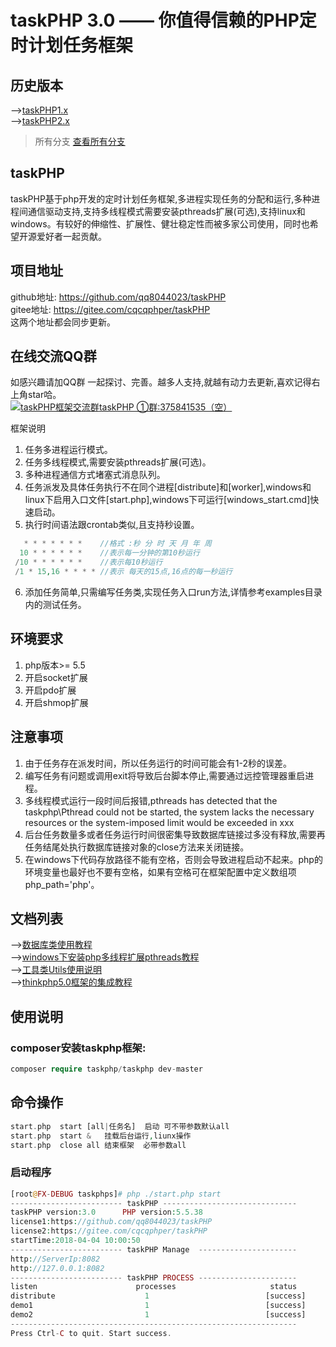 taskPHP 3.0 —— 你值得信赖的PHP定时计划任务框架
===============

## 历史版本
-->[taskPHP1.x](https://gitee.com/cqcqphper/taskPHP/tree/taskPHP/1.0)<br>
-->[taskPHP2.x](https://gitee.com/cqcqphper/taskPHP/tree/taskPHP/2.1)<br>
> 所有分支 [查看所有分支](https://gitee.com/cqcqphper/taskPHP/branches)

## taskPHP
taskPHP基于php开发的定时计划任务框架,多进程实现任务的分配和运行,多种进程间通信驱动支持,支持多线程模式需要安装pthreads扩展(可选),支持linux和windows。有较好的伸缩性、扩展性、健壮稳定性而被多家公司使用，同时也希望开源爱好者一起贡献。<br>
## 项目地址
github地址: https://github.com/qq8044023/taskPHP<br>
gitee地址: https://gitee.com/cqcqphper/taskPHP<br>
这两个地址都会同步更新。
## 在线交流QQ群
如感兴趣请加QQ群 一起探讨、完善。越多人支持,就越有动力去更新,喜欢记得右上角star哈。<br>
<a target="_blank" href="//shang.qq.com/wpa/qunwpa?idkey=2a8520f5c1518df3a796e71d8c993b2f00856a035d59ca46285c4e325116ba4d"><img border="0" src="//pub.idqqimg.com/wpa/images/group.png" alt="taskPHP框架交流群" title="taskPHP框架交流群">taskPHP ①群:375841535（空）</a>

框架说明
1. 任务多进程运行模式。
2. 任务多线程模式,需要安装pthreads扩展(可选)。
3. 多种进程通信方式堵塞式消息队列。
4. 任务派发及具体任务执行不在同个进程[distribute]和[worker],windows和linux下启用入口文件[start.php],windows下可运行[windows_start.cmd]快速启动。
5. 执行时间语法跟crontab类似,且支持秒设置。
``` php
   * * * * * * *    //格式 :秒 分 时 天 月 年 周
  10 * * * * * *    //表示每一分钟的第10秒运行
 /10 * * * * * *	//表示每10秒运行
 /1 * 15,16 * * * * //表示 每天的15点,16点的每一秒运行
```
6. 添加任务简单,只需编写任务类,实现任务入口run方法,详情参考examples目录内的测试任务。

## 环境要求
1. php版本>= 5.5<br>
2. 开启socket扩展<br>
3. 开启pdo扩展<br>
4. 开启shmop扩展<br>
   
## 注意事项
1. 由于任务存在派发时间，所以任务运行的时间可能会有1-2秒的误差。
2. 编写任务有问题或调用exit将导致后台脚本停止,需要通过远控管理器重启进程。
3. 多线程模式运行一段时间后报错,pthreads has detected that the taskphp\Pthread could not be started, the system lacks the necessary resources or the system-imposed limit would be exceeded in xxx
4. 后台任务数量多或者任务运行时间很密集导致数据库链接过多没有释放,需要再任务结尾处执行数据库链接对象的close方法来关闭链接。
5. 在windows下代码存放路径不能有空格，否则会导致进程启动不起来。php的环境变量也最好也不要有空格，如果有空格可在框架配置中定义数组项php_path='php'。

## 文档列表
-->[数据库类使用教程](./src/docs/db.md)<br>
-->[windows下安装php多线程扩展pthreads教程](./src/docs/thread_windows.md)<br>
-->[工具类Utils使用说明](./src/docs/utils.md)<br>
-->[thinkphp5.0框架的集成教程](./src/docs/thinkphp5.0.md)<br>


## 使用说明

### composer安装taskphp框架:
``` php
composer require taskphp/taskphp dev-master
```
## 命令操作
``` php
start.php  start [all|任务名]  启动 可不带参数默认all
start.php  start &   挂载后台运行,liunx操作
start.php  close all 结束框架  必带参数all

```

### 启动程序
``` php
[root@FX-DEBUG taskphps]# php ./start.php start
------------------------- taskPHP ------------------------------
taskPHP version:3.0      PHP version:5.5.38
license1:https://github.com/qq8044023/taskPHP
license2:https://gitee.com/cqcqphper/taskPHP
startTime:2018-04-04 10:00:50
------------------------- taskPHP Manage  ----------------------
http://ServerIp:8082
http://127.0.0.1:8082
------------------------- taskPHP PROCESS ----------------------
listen                      processes                     status
distribute                    1                          [success]
demo1                         1                          [success]
demo2                         1                          [success]
----------------------------------------------------------------
Press Ctrl-C to quit. Start success.
``` 
